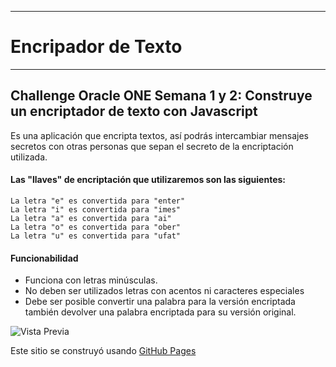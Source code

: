 ***
# Encripador de Texto
***


## Challenge Oracle ONE Semana 1 y 2: Construye un encriptador de texto con Javascript

Es una aplicación que encripta textos, así podrás intercambiar mensajes secretos con otras personas que sepan el secreto de la encriptación utilizada.

#### Las "llaves" de encriptación que utilizaremos son las siguientes:


```
La letra "e" es convertida para "enter"
La letra "i" es convertida para "imes"
La letra "a" es convertida para "ai"
La letra "o" es convertida para "ober"
La letra "u" es convertida para "ufat"
```

#### Funcionabilidad

- Funciona con letras minúsculas.
- No deben ser utilizados letras con acentos ni caracteres especiales
- Debe ser posible convertir una palabra para la versión encriptada también devolver una palabra encriptada para su versión original.

![Vista Previa](https://i.imgur.com/kwPuQC5.png)

Este sitio se construyó usando [GitHub Pages](https://pages.github.com/)